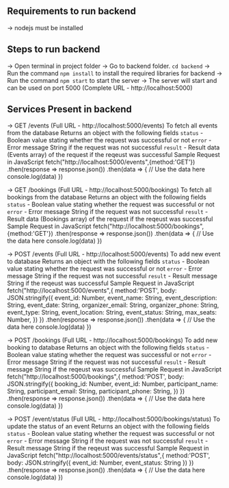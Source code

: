 ## Requirements to run backend

-> nodejs must be installed

## Steps to run backend

-> Open terminal in project folder
-> Go to backend folder. `cd backend`
-> Run the command `npm install` to install the required libraries for backend
-> Run the command `npm start` to start the server
-> The server will start and can be used on port 5000 (Complete URL - http://localhost:5000)

## Services Present in backend

-> GET /events (Full URL - http://localhost:5000/events)
To fetch all events from the database
Returns an object with the following fields
`status` - Boolean value stating whether the request was successful or not
`error` - Error message String if the request was not successful
`result` - Result data (Events array) of the request if the reqeust was successful
Sample Request in JavaScript
fetch("http://localhost:5000/events",{method:'GET'})
.then(response => response.json())
.then(data => {
// Use the data here
console.log(data)
})

-> GET /bookings (Full URL - http://localhost:5000/bookings)
To fetch all bookings from the database
Returns an object with the following fields
`status` - Boolean value stating whether the request was successful or not
`error` - Error message String if the request was not successful
`result` - Result data (Bookings array) of the request if the reqeust was successful
Sample Request in JavaScript
fetch("http://localhost:5000/bookings",{method:'GET'})
.then(response => response.json())
.then(data => {
// Use the data here
console.log(data)
})

-> POST /events (Full URL - http://localhost:5000/events)
To add new event to database
Returns an object with the following fields
`status` - Boolean value stating whether the request was successful or not
`error` - Error message String if the request was not successful
`result` - Result message String if the reqeust was successful
Sample Request in JavaScript
fetch("http://localhost:5000/events",{
method:'POST',
body: JSON.stringify({
event_id: Number,
event_name: String,
event_description: String,
event_date: String,
organizer_email: String,
organizer_phone: String,
event_type: String,
event_location: String,
event_status: String,
max_seats: Number,
})
})
.then(response => response.json())
.then(data => {
// Use the data here
console.log(data)
})

-> POST /bookings (Full URL - http://localhost:5000/bookings)
To add new booking to database
Returns an object with the following fields
`status` - Boolean value stating whether the request was successful or not
`error` - Error message String if the request was not successful
`result` - Result message String if the reqeust was successful
Sample Request in JavaScript
fetch("http://localhost:5000/bookings",{
method:'POST',
body: JSON.stringify({
booking_id: Number,
event_id: Number,
participant_name: String,
participant_email: String,
participant_phone: String,
})
})
.then(response => response.json())
.then(data => {
// Use the data here
console.log(data)
})

-> POST /event/status (Full URL - http://localhost:5000/bookings/status)
To update the status of an event
Returns an object with the following fields
`status` - Boolean value stating whether the request was successful or not
`error` - Error message String if the request was not successful
`result` - Result message String if the reqeust was successful
Sample Request in JavaScript
fetch("http://localhost:5000/events/status",{
method:'POST',
body: JSON.stringify({
event_id: Number,
event_status: String
})
})
.then(response => response.json())
.then(data => {
// Use the data here
console.log(data)
})
